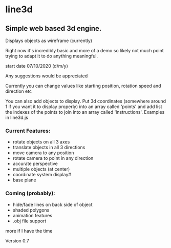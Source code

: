 # line3d
## Simple web based 3d engine.

Displays objects as wireframe (currently)

Right now it's incredibly basic and more of a demo so likely not much point trying to adapt it to do anything meaningful.

start date 07/10/2020 (d/m/y)

Any suggestions would be appreciated

Currently you can change values like starting position, rotation speed and direction etc

You can also add objects to display. Put 3d coordinates (somewhere around 1 if you want it to display properly) into an array called 'points' and add list the indexes of the points to join into an array called 'instructions'. Examples in line3d.js

### Current Features:
* rotate objects on all 3 axes
* translate objects in all 3 directions
* move camera to any position
* rotate camera to point in any direction
* accurate perspective
* multiple objects (at center)
* coordinate system display#
* base plane

### Coming (probably):
* hide/fade lines on back side of object
* shaded polygons
* animation features
* .obj file support

more if I have the time

Version 0.7
